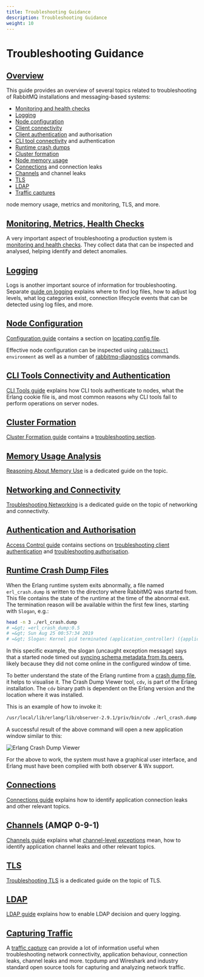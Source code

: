 ```yaml
---
title: Troubleshooting Guidance
description: Troubleshooting Guidance
weight: 10
---
```


<!--
Copyright (c) 2007-2023 VMware, Inc. or its affiliates.

All rights reserved. This program and the accompanying materials
are made available under the terms of the under the Apache License,
Version 2.0 (the "License”); you may not use this file except in compliance
with the License. You may obtain a copy of the License at

https://www.apache.org/licenses/LICENSE-2.0

Unless required by applicable law or agreed to in writing, software
distributed under the License is distributed on an "AS IS" BASIS,
WITHOUT WARRANTIES OR CONDITIONS OF ANY KIND, either express or implied.
See the License for the specific language governing permissions and
limitations under the License.
-->

# Troubleshooting Guidance

## <a id="overview" class="anchor" href="#overview">Overview</a>

This guide provides an overview of several topics related to troubleshooting of RabbitMQ installations and
messaging-based systems:

 * [Monitoring and health checks](#monitoring)
 * [Logging](#logging)
 * [Node configuration](#configuration)
 * [Client connectivity](#networking)
 * [Client authentication](#authentication) and authorisation
 * [CLI tool connectivity](#cli) and authentication
 * [Runtime crash dumps](#crash-dumps)
 * [Cluster formation](#cluster-formation)
 * [Node memory usage](#memory-usage)
 * [Connections](#connections) and connection leaks
 * [Channels](#channels) and channel leaks
 * [TLS](#tls)
 * [LDAP](#ldap)
 * [Traffic captures](#capturing-traffic)

node memory usage, metrics and monitoring,
TLS, and more.


## <a id="monitoring" class="anchor" href="#monitoring">Monitoring, Metrics, Health Checks</a>

A very important aspect of troubleshooting a production system is [monitoring and health checks](./monitoring.html).
They collect data that can be inspected and analysed, helping identify and detect anomalies.

## <a id="logging" class="anchor" href="#logging">Logging</a>

Logs is another important source of information for troubleshooting. Separate [guide on logging](./logging.html)
explains where to find log files, how to adjust log levels, what log categories exist, connection
lifecycle events that can be detected using log files, and more.


## <a id="configuration" class="anchor" href="#configuration">Node Configuration</a>

[Configuration guide](./configure.html) contains a section on [locating config file](./configure.html#verify-configuration-config-file-location).

Effective node configuration can be inspected using <code>[rabbitmqctl](./cli.html) environment</code> as
well as a number of [rabbitmq-diagnostics](./cli.html) commands.


## <a id="cli" class="anchor" href="#cli">CLI Tools Connectivity and Authentication</a>

[CLI Tools guide](./cli.html#erlang-cookie) explains how CLI tools authenticate to nodes, what the Erlang
cookie file is, and most common reasons why CLI tools fail to perform operations on server nodes.


## <a id="cluster-formation" class="anchor" href="#cluster-formation">Cluster Formation</a>

[Cluster Formation guide](./cluster-formation.html) contains a [troubleshooting section](./cluster-formation.html#troubleshooting-cluster-formation).


## <a id="memory-usage" class="anchor" href="#memory-usage">Memory Usage Analysis</a>

[Reasoning About Memory Use](./memory-use.html) is a dedicated guide on the topic.


## <a id="networking" class="anchor" href="#networking">Networking and Connectivity</a>

[Troubleshooting Networking](./troubleshooting-networking.html) is a dedicated guide on the topic of networking and connectivity.


## <a id="authentication" class="anchor" href="#authentication">Authentication and Authorisation</a>

[Access Control guide](./access-control.html) contains sections on [troubleshooting client authentication](./access-control.html#troubleshooting-authn)
and [troubleshooting authorisation](./access-control.html#troubleshooting-authz).


## <a id="crash-dumps" class="anchor" href="#crash-dumps">Runtime Crash Dump Files</a>

When the Erlang runtime system exits abnormally, a file named `erl_crash.dump`
is written to the directory where RabbitMQ was started from. This file contains
the state of the runtime at the time of the abnormal exit. The termination
reason will be available within the first few lines, starting with `Slogan`, e.g.:

```bash
head -n 3 ./erl_crash.dump
# =&gt; =erl_crash_dump:0.5
# =&gt; Sun Aug 25 00:57:34 2019
# =&gt; Slogan: Kernel pid terminated (application_controller) ({application_start_failure,rabbit,{{timeout_waiting_for_tables,[rabbit_user,rabbit_user_permission,rabbit_topic_permission,rabbit_vhost,rabbit_durable_r
```

In this specific example, the slogan (uncaught exception message) says that a started node
timed out [syncing schema metadata from its peers](./clustering.html#restarting), likely because they did not come online
in the configured window of time.

To better understand the state of the Erlang runtime from a <a href="http://erlang.org/doc/apps/erts/crash_dump.html" target="_blank" rel="noopener noreferrer">crash dump file</a>, it
helps to visualise it. The Crash Dump Viewer tool, `cdv`, is part of the Erlang installation.
The `cdv` binary path is dependent on the Erlang version and the location where it was installed.

This is an example of how to invoke it:

```bash
/usr/local/lib/erlang/lib/observer-2.9.1/priv/bin/cdv ./erl_crash.dump
```

A successful result of the above command will open a new application window similar to this:

![Erlang Crash Dump Viewer](/img/erlang-crash-dump-viewer.png)

For the above to work, the system must have a graphical user interface, and
Erlang must have been complied with both observer & Wx support.


## <a id="connections" class="anchor" href="#connections">Connections</a>

[Connections guide](connections.html) explains how to identify application connection leaks and other
relevant topics.


## <a id="channels" class="anchor" href="#channels">Channels</a> (AMQP 0-9-1)

[Channels guide](channels.html) explains what [channel-level exceptions](./channels.html#error-handling) mean,
how to identify application channel leaks and other relevant topics.


## <a id="tls" class="anchor" href="#tls">TLS</a>

[Troubleshooting TLS](./troubleshooting-ssl.html) is a dedicated guide on the topic of TLS.


## <a id="ldap" class="anchor" href="#ldap">LDAP</a>

[LDAP guide](./ldap.html#troubleshooting) explains how to enable LDAP decision and query logging.


## <a id="capturing-traffic" class="anchor" href="#capturing-traffic">Capturing Traffic</a>

A [traffic capture](./amqp-wireshark.html) can provide a lot of information useful when troubleshooting network connectivity, application behaviour,
connection leaks, channel leaks and more. tcpdump and Wireshark and industry standard open source tools
for capturing and analyzing network traffic.
